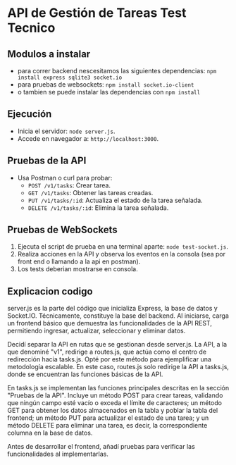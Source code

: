 # API de Gestión de Tareas Test Tecnico

## Modulos a instalar

- para correr backend nescesitamos las siguientes dependencias: `npm install express sqlite3 socket.io`
- para pruebas de websockets: `npm install socket.io-client`
- o tambien se puede instalar las dependencias con `npm install`

## Ejecución

- Inicia el servidor: `node server.js`.
- Accede en navegador a: `http://localhost:3000`.

## Pruebas de la API

- Usa Postman o curl para probar:
  - `POST /v1/tasks`: Crear tarea.
  - `GET /v1/tasks`: Obtener las tareas creadas.
  - `PUT /v1/tasks/:id`: Actualiza el estado de la tarea señalada.
  - `DELETE /v1/tasks/:id`: Elimina la tarea señalada.

## Pruebas de WebSockets

1. Ejecuta el script de prueba en una terminal aparte: `node test-socket.js`.
2. Realiza acciones en la API y observa los eventos en la consola (sea por front end o llamando a la api en postman).
3. Los tests deberian mostrarse en consola.

## Explicacion codigo

server.js es la parte del código que inicializa Express, la base de datos y Socket.IO. Técnicamente, constituye la base del backend. Al iniciarse, carga un frontend básico que demuestra las funcionalidades de la API REST, permitiendo ingresar, actualizar, seleccionar y eliminar datos.

Decidí separar la API en rutas que se gestionan desde server.js. La API, a la que denominé "v1", redirige a routes.js, que actúa como el centro de redirección hacia tasks.js. Opté por este método para ejemplificar una metodología escalable. En este caso, routes.js solo redirige la API a tasks.js, donde se encuentran las funciones básicas de la API.

En tasks.js se implementan las funciones principales descritas en la sección "Pruebas de la API". Incluye un método POST para crear tareas, validando que ningún campo esté vacío o exceda el límite de caracteres; un método GET para obtener los datos almacenados en la tabla y poblar la tabla del frontend; un método PUT para actualizar el estado de una tarea; y un método DELETE para eliminar una tarea, es decir, la correspondiente columna en la base de datos.

Antes de desarrollar el frontend, añadí pruebas para verificar las funcionalidades al implementarlas.
